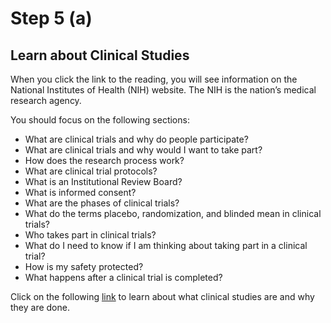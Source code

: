 # Step 5 (a)

## Learn about Clinical Studies

When you click the link to the reading, you will see information on the National Institutes of Health (NIH) website. The NIH is the nation’s medical research agency.

You should focus on the following sections:
- What are clinical trials and why do people participate?
- What are clinical trials and why would I want to take part?
- How does the research process work?
- What are clinical trial protocols?
- What is an Institutional Review Board?
- What is informed consent?
- What are the phases of clinical trials?
- What do the terms placebo, randomization, and blinded mean in clinical trials?
- Who takes part in clinical trials?
- What do I need to know if I am thinking about taking part in a clinical trial?
- How is my safety protected?
- What happens after a clinical trial is completed?

Click on the following [link](https://www.nih.gov/health-information/nih-clinical-research-trials-you/basics ) to learn about what clinical studies are and why they are done.

